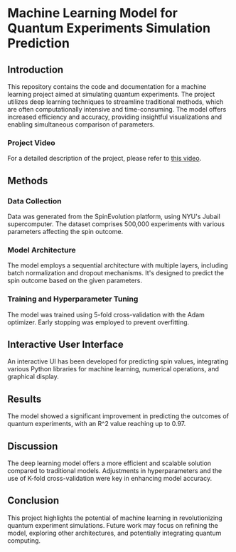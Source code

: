 
# Machine Learning Model for Quantum Experiments Simulation Prediction

## Introduction

This repository contains the code and documentation for a machine learning project aimed at simulating quantum experiments. The project utilizes deep learning techniques to streamline traditional methods, which are often computationally intensive and time-consuming. The model offers increased efficiency and accuracy, providing insightful visualizations and enabling simultaneous comparison of parameters.

### Project Video
For a detailed description of the project, please refer to [this video](<link_to_video>).

## Methods

### Data Collection
Data was generated from the SpinEvolution platform, using NYU's Jubail supercomputer. The dataset comprises 500,000 experiments with various parameters affecting the spin outcome.

### Model Architecture
The model employs a sequential architecture with multiple layers, including batch normalization and dropout mechanisms. It's designed to predict the spin outcome based on the given parameters.

### Training and Hyperparameter Tuning
The model was trained using 5-fold cross-validation with the Adam optimizer. Early stopping was employed to prevent overfitting.

## Interactive User Interface
An interactive UI has been developed for predicting spin values, integrating various Python libraries for machine learning, numerical operations, and graphical display.

## Results
The model showed a significant improvement in predicting the outcomes of quantum experiments, with an R^2 value reaching up to 0.97.

## Discussion
The deep learning model offers a more efficient and scalable solution compared to traditional models. Adjustments in hyperparameters and the use of K-fold cross-validation were key in enhancing model accuracy.

## Conclusion
This project highlights the potential of machine learning in revolutionizing quantum experiment simulations. Future work may focus on refining the model, exploring other architectures, and potentially integrating quantum computing.
